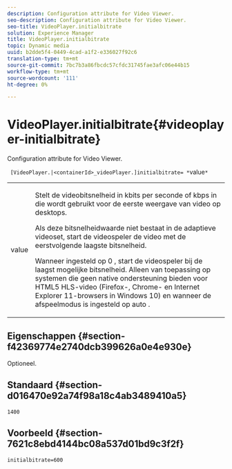 ```yaml
---
description: Configuration attribute for Video Viewer.
seo-description: Configuration attribute for Video Viewer.
seo-title: VideoPlayer.initialbitrate
solution: Experience Manager
title: VideoPlayer.initialbitrate
topic: Dynamic media
uuid: b2dde5f4-0449-4cad-a1f2-e336027f92c6
translation-type: tm+mt
source-git-commit: 7bc7b3a86fbcdc57cfdc31745fae3afc06e44b15
workflow-type: tm+mt
source-wordcount: '111'
ht-degree: 0%

---
```



# VideoPlayer.initialbitrate{#videoplayer-initialbitrate}

Configuration attribute for Video Viewer.

` [VideoPlayer.|<containerId>_videoPlayer.]initialbitrate= *`value`*`

<table id="table_C616483932C2482CA9794DDD7313FD7C"> 
 <tbody> 
  <tr> 
   <td colname="col1"> <p> <span class="codeph"> value  </span> </p> </td> 
   <td colname="col2"> <p>Stelt de videobitsnelheid in kbits per seconde of kbps in die wordt gebruikt voor de eerste weergave van video op desktops. </p> <p>Als deze bitsnelheidwaarde niet bestaat in de adaptieve videoset, start de videospeler de video met de eerstvolgende laagste bitsnelheid. </p> <p>Wanneer ingesteld op <span class="codeph"> 0 </span>, start de videospeler bij de laagst mogelijke bitsnelheid. Alleen van toepassing op systemen die geen native ondersteuning bieden voor HTML5 HLS-video (Firefox-, Chrome- en Internet Explorer 11-browsers in Windows 10) en wanneer de afspeelmodus is ingesteld op <span class="codeph"> auto </span>. </p> </td> 
  </tr> 
 </tbody> 
</table>

## Eigenschappen {#section-f42369774e2740dcb399626a0e4e930e}

Optioneel.

## Standaard {#section-d016470e92a74f98a18c4ab3489410a5}

`1400`

## Voorbeeld {#section-7621c8ebd4144bc08a537d01bd9c3f2f}

```
initialbitrate=600
```


